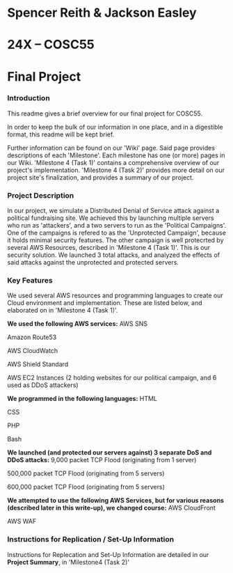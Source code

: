 # Spencer Reith & Jackson Easley
# 24X – COSC55
# Final Project

### Introduction

This readme gives a brief overview for our final project for COSC55.

In order to keep the bulk of our information in one place, and in a digestible format, this readme will be kept brief.

Further information can be found on our 'Wiki' page. Said page provides descriptions of each 'Milestone'. Each milestone has one (or more) pages in our Wiki.
'Milestone 4 (Task 1)' contains a comprehensive overview of our project's implementation. 'Milestone 4 (Task 2)' provides more detail on our project site's finalization, and provides a summary of our project.

### Project Description

In our project, we simulate a Distributed Denial of Service attack against a political fundraising site. We achieved this by launching multiple servers who run as 'attackers', and a two servers to run as the 'Political Campaigns'. One of the campaigns is refered to as the 'Unprotected Campaign', because it holds minimal security features. The other campaign is well protecrted by several AWS Resources, described in 'Milestone 4 (Task 1)'. This is our security solution. We launched 3 total attacks, and analyzed the effects of said attacks against the unprotected and protected servers.

### Key Features

We used several AWS resources and programming languages to create our Cloud environment and implementation. These are listed below, and elaborated on in 'Milestone 4 (Task 1)'.

**We used the following AWS services:**
AWS SNS

Amazon Route53

AWS CloudWatch

AWS Shield Standard

AWS EC2 Instances (2 holding websites for our political campaign, and 6 used as DDoS attackers)

**We programmed in the following languages:**
HTML

CSS

PHP

Bash

**We launched (and protected our servers against) 3 separate DoS and DDoS attacks:**
9,000 packet TCP Flood (originating from 1 server)

500,000 packet TCP Flood (originating from 5 servers)

600,000 packet TCP Flood (originating from 5 servers)

**We attempted to use the following AWS Services, but for various reasons (described later in this write-up), we changed course:**
AWS CloudFront

AWS WAF

### Instructions for Replication / Set-Up Information
Instructions for Replecation and Set-Up Information are detailed in our **Project Summary**, in 'Milestone4 (Task 2)'
